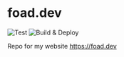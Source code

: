 # foad.dev

![Test](https://github.com/foad/foad.dev/workflows/Test/badge.svg)
![Build & Deploy](https://github.com/foad/foad.dev/workflows/Build%20&%20Deploy/badge.svg)

Repo for my website https://foad.dev
